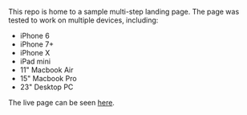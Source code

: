 This repo is home to a sample multi-step landing page. The page was tested to work on multiple devices, including:

  * iPhone 6
  * iPhone 7+
  * iPhone X
  * iPad mini
  * 11" Macbook Air
  * 15" Macbook Pro
  * 23" Desktop PC

The live page can be seen [here](https://vaughnanton.github.io/quantum_lander/).
